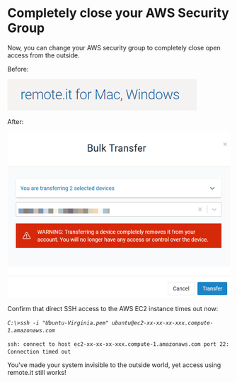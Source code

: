 # Completely close your AWS Security Group

Now, you can change your AWS security group to completely close open access from the outside.

Before:

![](../../.gitbook/assets/image%20%28443%29.png)

After:

![](../../.gitbook/assets/image%20%28161%29.png)

Confirm that direct SSH access to the AWS EC2 instance times out now:

_`C:\>ssh -i "Ubuntu-Virginia.pem" ubuntu@ec2-xx-xx-xx-xxx.compute-1.amazonaws.com`_ 

`ssh: connect to host ec2-xx-xx-xx-xxx.compute-1.amazonaws.com port 22: Connection timed out`

You've made your system invisible to the outside world, yet access using remote.it still works!



